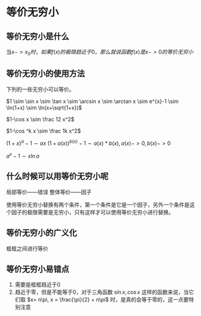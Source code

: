 # 等价无穷小
## 等价无穷小是什么

当$x->x_{0}时，如果f(x)的极限趋近于0，那么就说函数f(x)是x->0的等价无穷小$

## 等价无穷小的使用方法
下列的一些无穷小可以等价。

$1 \sim \sin x \sim \tan x \sim \arcsin x \sim \arctan x \sim e^{x}-1 \sim \ln(1+x) \sim \ln(x+\sqrt{1+x})$ 

$1-\cos x \sim \frac 12 x^2$

$1-\cos ^k x \sim \frac 1k x^2$

$(1+x)^a -1 \sim ax$
$(1+a(x))^{b(x)} -1 \sim a(x) * b(x), a(x)->0, b(x)->0$

$a^x - 1 \sim x\ln a$
## 什么时候可以用等价无穷小呢

局部等价——错误
整体等价——因子

使用等价无穷小替换有两个条件，第一个条件是它是一个因子，另外一个条件是这个因子的极限需要是无穷小，只有这样才可以使用等价无穷小进行替换。

## 等价无穷小的广义化
框框之间进行等价

## 等价无穷小易错点

1. 需要是框框趋近于0
2. 趋近于零，但是不能等于0，对于三角函数  $\sin x, \cos x$ 这样的函数来说，当它们取 $x= n\pi, x = \frac{\pi}{2} + n\pi$ 时，是真的会等于零的，这一点要特别注意

